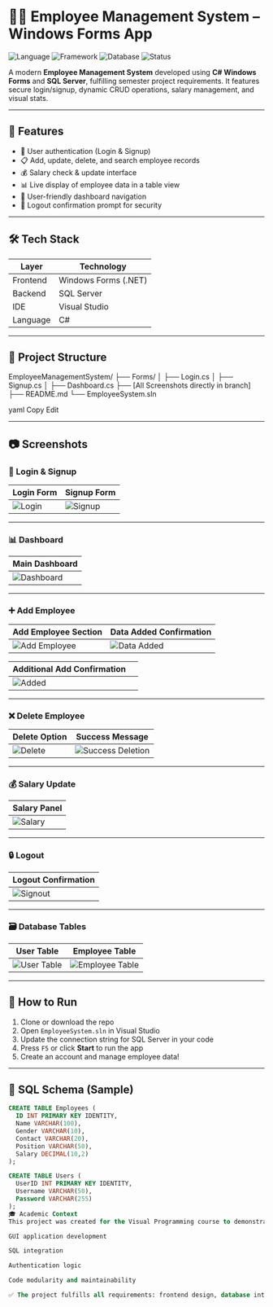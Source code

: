 # 👨‍💼 Employee Management System – Windows Forms App

![Language](https://img.shields.io/badge/Language-C%23-blue)
![Framework](https://img.shields.io/badge/Framework-WinForms-lightgrey)
![Database](https://img.shields.io/badge/Database-SQL%20Server-orange)
![Status](https://img.shields.io/badge/Status-Completed-brightgreen)

A modern **Employee Management System** developed using **C# Windows Forms** and **SQL Server**, fulfilling semester project requirements. It features secure login/signup, dynamic CRUD operations, salary management, and visual stats.

---

## 🚀 Features

- 🔐 User authentication (Login & Signup)
- 📋 Add, update, delete, and search employee records
- 💰 Salary check & update interface
- 📊 Live display of employee data in a table view
- 👥 User-friendly dashboard navigation
- 🧾 Logout confirmation prompt for security

---

## 🛠️ Tech Stack

| Layer      | Technology            |
|------------|------------------------|
| Frontend   | Windows Forms (.NET)   |
| Backend    | SQL Server             |
| IDE        | Visual Studio          |
| Language   | C#                     |

---

## 📁 Project Structure

EmployeeManagementSystem/
├── Forms/
│ ├── Login.cs
│ ├── Signup.cs
│ ├── Dashboard.cs
├── [All Screenshots directly in branch]
├── README.md
└── EmployeeSystem.sln

yaml
Copy
Edit

---

## 📷 Screenshots

### 🔐 Login & Signup

| Login Form | Signup Form |
|------------|-------------|
| ![Login](Login.PNG) | ![Signup](Signup.PNG) |

---

### 📊 Dashboard

| Main Dashboard |
|----------------|
| ![Dashboard](Dashboard.PNG) |

---

### ➕ Add Employee

| Add Employee Section | Data Added Confirmation |
|----------------------|--------------------------|
| ![Add Employee](ADD%20EMPLOYEESECTION.PNG) | ![Data Added](Data%20Added.PNG) |

| Additional Add Confirmation | |
|-----------------------------|--|
| ![Added](added.PNG) |  |

---

### ❌ Delete Employee

| Delete Option | Success Message |
|---------------|-----------------|
| ![Delete](delete.PNG) | ![Success Deletion](success%20deletion.PNG) |

---

### 💰 Salary Update

| Salary Panel |
|--------------|
| ![Salary](Add%20salary.PNG) |

---

### 🔒 Logout

| Logout Confirmation |
|---------------------|
| ![Signout](Signout.PNG) |

---

### 🗃️ Database Tables

| User Table | Employee Table |
|------------|----------------|
| ![User Table](EmployeeManagementSystemDatabase-user(Table).PNG) | ![Employee Table](EmployeeManagementSystemDatabase-employee(Table).PNG) |

---

## 🧪 How to Run

1. Clone or download the repo  
2. Open `EmployeeSystem.sln` in Visual Studio  
3. Update the connection string for SQL Server in your code  
4. Press `F5` or click **Start** to run the app  
5. Create an account and manage employee data!

---

## 🧠 SQL Schema (Sample)

```sql
CREATE TABLE Employees (
  ID INT PRIMARY KEY IDENTITY,
  Name VARCHAR(100),
  Gender VARCHAR(10),
  Contact VARCHAR(20),
  Position VARCHAR(50),
  Salary DECIMAL(10,2)
);

CREATE TABLE Users (
  UserID INT PRIMARY KEY IDENTITY,
  Username VARCHAR(50),
  Password VARCHAR(255)
);
🎓 Academic Context
This project was created for the Visual Programming course to demonstrate practical skills in:

GUI application development

SQL integration

Authentication logic

Code modularity and maintainability

✅ The project fulfills all requirements: frontend design, database integration, CRUD functionality, salary calculations, and real-time updates.
